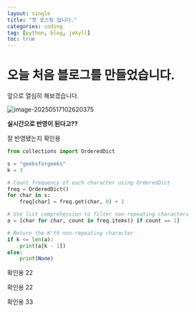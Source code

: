 ```yaml
---
layout: single
title: "첫 포스팅 입니다."
categories: coding
tag: [python, blog, jekyll]
toc: true
---
```


# 오늘 처음 블로그를 만들었습니다.

앞으로 열심히 해보겠습니다.

![image-20250517102620375](C:\gitblog\lbakim.github.io\images\2025-05-14-first\image-20250517102620375.png)

**실시간으로 반영이 된다고??**



잘 반영됐는지 확인용 

```python
from collections import OrderedDict

s = "geeksforgeeks"
k = 3

# Count frequency of each character using OrderedDict
freq = OrderedDict()
for char in s:
    freq[char] = freq.get(char, 0) + 1

# Use list comprehension to filter non-repeating characters
a = [char for char, count in freq.items() if count == 1]

# Return the K'th non-repeating character
if k <= len(a):
    print(a[k - 1]) 
else:
    print(None)
```



확인용 22

확인용 22

확인용 33


